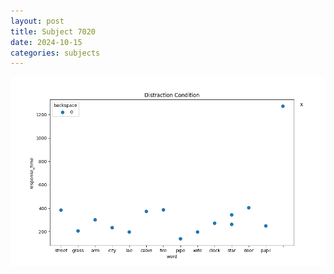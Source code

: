```yaml
---
layout: post
title: Subject 7020
date: 2024-10-15
categories: subjects
---
```


![](data/7020/run-4/7020_rt_acc_fuzzy_delay.png)
